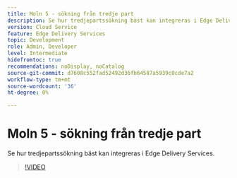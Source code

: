 ```yaml
---
title: Moln 5 - sökning från tredje part
description: Se hur tredjepartssökning bäst kan integreras i Edge Delivery Services.
version: Cloud Service
feature: Edge Delivery Services
topic: Development
role: Admin, Developer
level: Intermediate
hidefromtoc: true
recommendations: noDisplay, noCatalog
source-git-commit: d7608c552fad52492d36fb64587a5939c0cde7a2
workflow-type: tm+mt
source-wordcount: '36'
ht-degree: 0%

---
```


# Moln 5 - sökning från tredje part

Se hur tredjepartssökning bäst kan integreras i Edge Delivery Services.

>[!VIDEO](https://video.tv.adobe.com/v/3427040?quality=12&learn=on)

